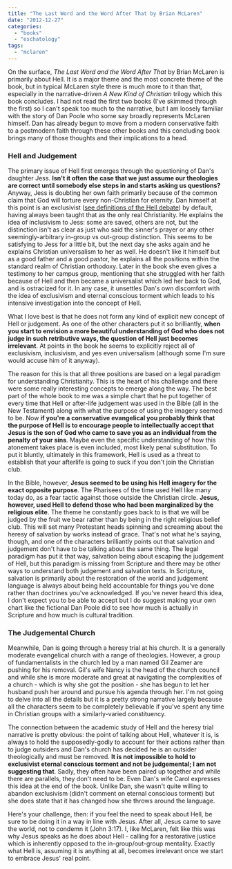 ```yaml
---
title: "The Last Word and the Word After That by Brian McLaren"
date: "2012-12-27"
categories: 
  - "books"
  - "eschatology"
tags: 
  - "mclaren"
---
```


On the surface, _The Last Word and the Word After That_ by Brian McLaren is primarily about Hell. It is a major theme and the most concrete theme of the book, but in typical McLaren style there is much more to it than that, especially in the narrative-driven _A New Kind of Christian_ trilogy which this book concludes. I had not read the first two books (I've skimmed through the first) so I can't speak too much to the narrative, but I am loosely familiar with the story of Dan Poole who some say broadly represents McLaren himself. Dan has already begun to move from a modern conservative faith to a postmodern faith through these other books and this concluding book brings many of those thoughts and their implications to a head. <!--more-->

### Hell and Judgement

The primary issue of Hell first emerges through the questioning of Dan's daughter Jess. **Isn't it often the case that we just assume our theologies are correct until somebody else steps in and starts asking us questions?** Anyway, Jess is doubting her own faith primarily because of the common claim that God will torture every non-Christian for eternity. Dan himself at this point is an exclusivist ([see definitions of the Hell debate](http://anabaptistredux.com/definitions-when-discussing-hell/ "Definitions When Discussing Hell")) by default, having always been taught that as the only real Christianity. He explains the idea of inclusivism to Jess: some are saved, others are not, but the distinction isn't as clear as just who said the sinner's prayer or any other seemingly-arbitrary in-group vs out-group distinction. This seems to be satisfying to Jess for a little bit, but the next day she asks again and he explains Christian universalism to her as well. He doesn't like it himself but as a good father and a good pastor, he explains all the positions within the standard realm of Christian orthodoxy. Later in the book she even gives a testimony to her campus group, mentioning that she struggled with her faith because of Hell and then became a universalist which led her back to God, and is ostracized for it. In any case, it unsettles Dan's own discomfort with the idea of exclusivism and eternal conscious torment which leads to his intensive investigation into the concept of Hell.

What I love best is that he does not form any kind of explicit new concept of Hell or judgement. As one of the other characters put it so brilliantly, **when you start to envision a more beautiful understanding of God who does not judge in such retributive ways, the question of Hell just becomes irrelevant**. At points in the book he seems to explicitly reject all of exclusivism, inclusivism, and yes even universalism (although some I'm sure would accuse him of it anyway).

The reason for this is that all three positions are based on a legal paradigm for understanding Christianity. This is the heart of his challenge and there were some really interesting concepts to emerge along the way. The best part of the whole book to me was a simple chart that he put together of every time that Hell or after-life judgement was used in the Bible (all in the New Testament) along with what the purpose of using the imagery seemed to be. Now **if you're a conservative evangelical you probably think that the purpose of Hell is to encourage people to intellectually accept that Jesus is the son of God who came to save you as an individual from the penalty of your sins**. Maybe even the specific understanding of how this atonement takes place is even included, most likely penal substitution. To put it bluntly, ultimately in this framework, Hell is used as a threat to establish that your afterlife is going to suck if you don't join the Christian club.

In the Bible, however, **Jesus seemed to be using his Hell imagery for the exact opposite purpose**. The Pharisees of the time used Hell like many today do, as a fear tactic against those outside the Christian circle. **Jesus, however, used Hell to defend those who had been marginalized by the religious elite**. The theme he constantly goes back to is that we will be judged by the fruit we bear rather than by being in the right religious belief club. This will set many Protestant heads spinning and screaming about the heresy of salvation by works instead of grace. That's not what he's saying, though, and one of the characters brilliantly points out that salvation and judgement don't have to be talking about the same thing. The legal paradigm has put it that way, salvation being about escaping the judgement of Hell, but this paradigm is missing from Scripture and there may be other ways to understand both judgement and salvation texts. In Scripture, salvation is primarily about the restoration of the world and judgement language is always about being held accountable for things you've done rather than doctrines you've acknowledged. If you've never heard this idea, I don't expect you to be able to accept but I do suggest making your own chart like the fictional Dan Poole did to see how much is actually in Scripture and how much is cultural tradition.

### The Judgemental Church

Meanwhile, Dan is going through a heresy trial at his church. It is a generally moderate evangelical church with a range of theologies. However, a group of fundamentalists in the church led by a man named Gil Zeamer are pushing for his removal. Gil's wife Nancy is the head of the church council and while she is more moderate and great at navigating the complexities of a church - which is why she got the position - she has begun to let her husband push her around and pursue his agenda through her. I'm not going to delve into all the details but it is a pretty strong narrative largely because all the characters seem to be completely believable if you've spent any time in Christian groups with a similarly-varied constituency.

The connection between the academic study of Hell and the heresy trial narrative is pretty obvious: the point of talking about Hell, whatever it is, is always to hold the supposedly-godly to account for their actions rather than to judge outsiders and Dan's church has decided he is an outsider theologically and must be removed. **It is not impossible to hold to exclusivist eternal conscious torment and not be judgemental; I am not suggesting that**. Sadly, they often have been paired up together and while there are parallels, they don't need to be. Even Dan's wife Carol expresses this idea at the end of the book. Unlike Dan, she wasn't quite willing to abandon exclusivism (didn't comment on eternal conscious torment) but she does state that it has changed how she throws around the language.

Here's your challenge, then: if you feel the need to speak about Hell, be sure to be doing it in a way in line with Jesus. After all, Jesus came to save the world, not to condemn it (John 3:17). I, like McLaren, felt like this was why Jesus speaks as he does about Hell - calling for a restorative justice which is inherently opposed to the in-group/out-group mentality. Exactly what Hell is, assuming it is anything at all, becomes irrelevant once we start to embrace Jesus' real point.
